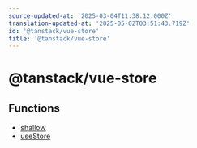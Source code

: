 ```yaml
---
source-updated-at: '2025-03-04T11:38:12.000Z'
translation-updated-at: '2025-05-02T03:51:43.719Z'
id: '@tanstack/vue-store'
title: '@tanstack/vue-store'
---
```


<!-- DO NOT EDIT: this page is autogenerated from the type comments -->

# @tanstack/vue-store

## Functions

- [shallow](functions/shallow.md)
- [useStore](functions/usestore.md)
